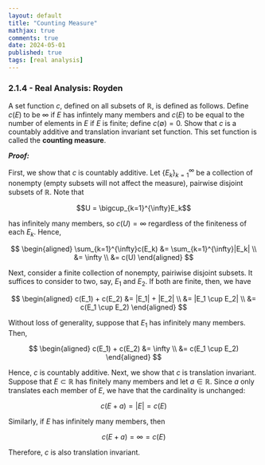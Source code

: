 ```yaml
---
layout: default
title: "Counting Measure"
mathjax: true
comments: true
date: 2024-05-01
published: true
tags: [real analysis]
---
```


### 2.1.4 - Real Analysis: Royden

A set function $c$, defined on all subsets of $\mathbb{R}$, is defined as follows. Define $c(E)$ to be $\infty$ if $E$ has infintely many members and $c(E)$ to be equal to the number of elements in $E$ if $E$ is finite; define $c(\emptyset)=0$. Show that $c$ is a countably additive and translation invariant set function. This set function is called the **counting measure**. 

***Proof:***

First, we show that $c$ is countably additive. Let $\{E_k\}_{k=1}^{\infty}$ be a collection of nonempty (empty subsets will not affect the measure), pairwise disjoint subsets of $\mathbb{R}$. Note that 

$$U = \bigcup_{k=1}^{\infty}E_k$$

has infinitely many members, so $c(U) = \infty$ regardless of the finiteness of each $E_k$. Hence, 

$$
\begin{aligned}
\sum_{k=1}^{\infty}c(E_k) &= \sum_{k=1}^{\infty}|E_k| \\
                          &= \infty \\
                          &= c(U)
\end{aligned}
$$

Next, consider a finite collection of nonempty, pairiwise disjoint subsets. It suffices to consider to two, say, $E_1$ and $E_2$. If both are finite, then, we have

$$
\begin{aligned}
c(E_1) + c(E_2) &= |E_1| + |E_2| \\
                &= |E_1 \cup E_2| \\
                &= c(E_1 \cup E_2)
\end{aligned}
$$

Without loss of generality, suppose that $E_1$ has infinitely many members. Then, 

$$
\begin{aligned}
c(E_1) + c(E_2) &= \infty \\
                &= c(E_1 \cup E_2)
\end{aligned}
$$

Hence, $c$ is countably additive. Next, we show that $c$ is translation invariant. Suppose that $E \subset \mathbb{R}$ has finitely many members and let $a \in \mathbb{R}$. Since $a$ only translates each member of $E$, we have that the cardinality is unchanged:

$$c(E + a) = |E| = c(E)$$

Similarly, if $E$ has infinitely many members, then

$$c(E+a) = \infty = c(E)$$

Therefore, $c$ is also translation invariant. 